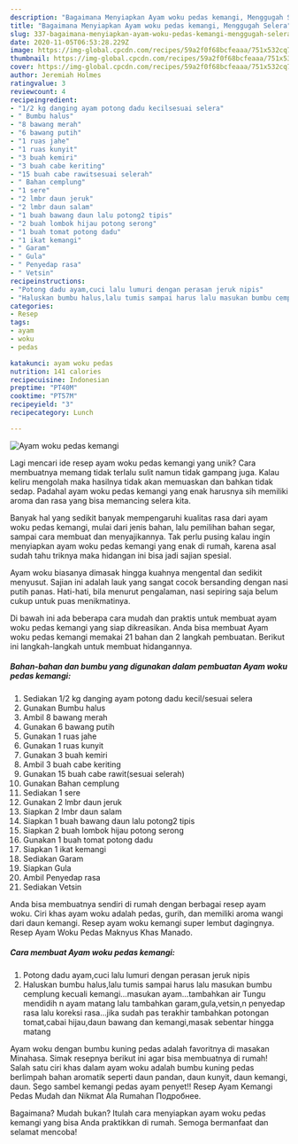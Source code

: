 ```yaml
---
description: "Bagaimana Menyiapkan Ayam woku pedas kemangi, Menggugah Selera"
title: "Bagaimana Menyiapkan Ayam woku pedas kemangi, Menggugah Selera"
slug: 337-bagaimana-menyiapkan-ayam-woku-pedas-kemangi-menggugah-selera
date: 2020-11-05T06:53:28.229Z
image: https://img-global.cpcdn.com/recipes/59a2f0f68bcfeaaa/751x532cq70/ayam-woku-pedas-kemangi-foto-resep-utama.jpg
thumbnail: https://img-global.cpcdn.com/recipes/59a2f0f68bcfeaaa/751x532cq70/ayam-woku-pedas-kemangi-foto-resep-utama.jpg
cover: https://img-global.cpcdn.com/recipes/59a2f0f68bcfeaaa/751x532cq70/ayam-woku-pedas-kemangi-foto-resep-utama.jpg
author: Jeremiah Holmes
ratingvalue: 3
reviewcount: 4
recipeingredient:
- "1/2 kg danging ayam potong dadu kecilsesuai selera"
- " Bumbu halus"
- "8 bawang merah"
- "6 bawang putih"
- "1 ruas jahe"
- "1 ruas kunyit"
- "3 buah kemiri"
- "3 buah cabe keriting"
- "15 buah cabe rawitsesuai selerah"
- " Bahan cemplung"
- "1 sere"
- "2 lmbr daun jeruk"
- "2 lmbr daun salam"
- "1 buah bawang daun lalu potong2 tipis"
- "2 buah lombok hijau potong serong"
- "1 buah tomat potong dadu"
- "1 ikat kemangi"
- " Garam"
- " Gula"
- " Penyedap rasa"
- " Vetsin"
recipeinstructions:
- "Potong dadu ayam,cuci lalu lumuri dengan perasan jeruk nipis"
- "Haluskan bumbu halus,lalu tumis sampai harus lalu masukan bumbu cemplung kecuali kemangi...masukan ayam...tambahkan air Tungu mendidih n ayam matang lalu tambahkan garam,gula,vetsin,n penyedap rasa lalu koreksi rasa...jika sudah pas terakhir tambahkan potongan tomat,cabai hijau,daun bawang dan kemangi,masak sebentar hingga matang"
categories:
- Resep
tags:
- ayam
- woku
- pedas

katakunci: ayam woku pedas 
nutrition: 141 calories
recipecuisine: Indonesian
preptime: "PT40M"
cooktime: "PT57M"
recipeyield: "3"
recipecategory: Lunch

---
```



![Ayam woku pedas kemangi](https://img-global.cpcdn.com/recipes/59a2f0f68bcfeaaa/751x532cq70/ayam-woku-pedas-kemangi-foto-resep-utama.jpg)

Lagi mencari ide resep ayam woku pedas kemangi yang unik? Cara membuatnya memang tidak terlalu sulit namun tidak gampang juga. Kalau keliru mengolah maka hasilnya tidak akan memuaskan dan bahkan tidak sedap. Padahal ayam woku pedas kemangi yang enak harusnya sih memiliki aroma dan rasa yang bisa memancing selera kita.

Banyak hal yang sedikit banyak mempengaruhi kualitas rasa dari ayam woku pedas kemangi, mulai dari jenis bahan, lalu pemilihan bahan segar, sampai cara membuat dan menyajikannya. Tak perlu pusing kalau ingin menyiapkan ayam woku pedas kemangi yang enak di rumah, karena asal sudah tahu triknya maka hidangan ini bisa jadi sajian spesial.

Ayam woku biasanya dimasak hingga kuahnya mengental dan sedikit menyusut. Sajian ini adalah lauk yang sangat cocok bersanding dengan nasi putih panas. Hati-hati, bila menurut pengalaman, nasi sepiring saja belum cukup untuk puas menikmatinya.


Di bawah ini ada beberapa cara mudah dan praktis untuk membuat ayam woku pedas kemangi yang siap dikreasikan. Anda bisa membuat Ayam woku pedas kemangi memakai 21 bahan dan 2 langkah pembuatan. Berikut ini langkah-langkah untuk membuat hidangannya.

<!--inarticleads1-->

##### Bahan-bahan dan bumbu yang digunakan dalam pembuatan Ayam woku pedas kemangi:

1. Sediakan 1/2 kg danging ayam potong dadu kecil/sesuai selera
1. Gunakan  Bumbu halus
1. Ambil 8 bawang merah
1. Gunakan 6 bawang putih
1. Gunakan 1 ruas jahe
1. Gunakan 1 ruas kunyit
1. Gunakan 3 buah kemiri
1. Ambil 3 buah cabe keriting
1. Gunakan 15 buah cabe rawit(sesuai selerah)
1. Gunakan  Bahan cemplung
1. Sediakan 1 sere
1. Gunakan 2 lmbr daun jeruk
1. Siapkan 2 lmbr daun salam
1. Siapkan 1 buah bawang daun lalu potong2 tipis
1. Siapkan 2 buah lombok hijau potong serong
1. Gunakan 1 buah tomat potong dadu
1. Siapkan 1 ikat kemangi
1. Sediakan  Garam
1. Siapkan  Gula
1. Ambil  Penyedap rasa
1. Sediakan  Vetsin


Anda bisa membuatnya sendiri di rumah dengan berbagai resep ayam woku. Ciri khas ayam woku adalah pedas, gurih, dan memiliki aroma wangi dari daun kemangi. Resep ayam woku kemangi super lembut dagingnya. Resep Ayam Woku Pedas Maknyus Khas Manado. 

<!--inarticleads2-->

##### Cara membuat Ayam woku pedas kemangi:

1. Potong dadu ayam,cuci lalu lumuri dengan perasan jeruk nipis
1. Haluskan bumbu halus,lalu tumis sampai harus lalu masukan bumbu cemplung kecuali kemangi...masukan ayam...tambahkan air Tungu mendidih n ayam matang lalu tambahkan garam,gula,vetsin,n penyedap rasa lalu koreksi rasa...jika sudah pas terakhir tambahkan potongan tomat,cabai hijau,daun bawang dan kemangi,masak sebentar hingga matang


Ayam woku dengan bumbu kuning pedas adalah favoritnya di masakan Minahasa. Simak resepnya berikut ini agar bisa membuatnya di rumah! Salah satu ciri khas dalam ayam woku adalah bumbu kuning pedas berlimpah bahan aromatik seperti daun pandan, daun kunyit, daun kemangi, daun. Sego sambel kemangi pedas ayam penyet!! Resep Ayam Kemangi Pedas Mudah dan Nikmat Ala Rumahan Подробнее. 

Bagaimana? Mudah bukan? Itulah cara menyiapkan ayam woku pedas kemangi yang bisa Anda praktikkan di rumah. Semoga bermanfaat dan selamat mencoba!
